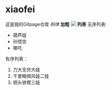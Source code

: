 # xiaofei
这是我的Gitpage仓库
*斜体*
**加粗**
![](https://ss0.bdstatic.com/94oJfD_bAAcT8t7mm9GUKT-xh_/timg?image&quality=100&size=b4000_4000&sec=1594718268&di=f9dc824a02bc1b020e9e456aa02655d1&src=http://a4.att.hudong.com/52/52/01200000169026136208529565374.jpg)
**列表**
无序列表:
* 葫芦娃
* 孙悟空
* 哪吒

有序列表：
1. 力大无穷大娃
1. 千里眼顺风娃二娃
1. 铜头铁臂三娃
